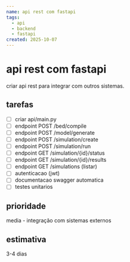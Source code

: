 ```yaml
---
name: api rest com fastapi
tags:
  - api
  - backend
  - fastapi
created: 2025-10-07
---
```


# api rest com fastapi

criar api rest para integrar com outros sistemas.

## tarefas
- [ ] criar api/main.py
- [ ] endpoint POST /bed/compile
- [ ] endpoint POST /model/generate
- [ ] endpoint POST /simulation/create
- [ ] endpoint POST /simulation/run
- [ ] endpoint GET /simulation/{id}/status
- [ ] endpoint GET /simulation/{id}/results
- [ ] endpoint GET /simulations (listar)
- [ ] autenticacao (jwt)
- [ ] documentacao swagger automatica
- [ ] testes unitarios

## prioridade
media - integração com sistemas externos

## estimativa
3-4 dias

